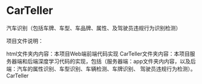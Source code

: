 # CarTeller
汽车识别（包括车牌、车型、车品牌、属性、及驾驶员违规行为识别检测）

项目文件说明：

html文件夹内内容：本项目Web端前端代码实现
CarTeller文件夹内容：本项目服务器端和后端深度学习代码的实现，包括（服务器端：app文件夹内内容，以及后端：汽车的属性识别、车型识别、车辆检测、车牌识别、  驾驶员违规行为检测）。
CarTeller
